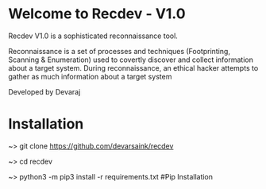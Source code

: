 # Welcome to Recdev - V1.0 

Recdev V1.0 is a sophisticated reconnaissance tool.

Reconnaissance is a set of processes and techniques (Footprinting, Scanning & Enumeration) used to covertly discover and collect information about a target system.
During reconnaissance, an ethical hacker attempts to gather as much information about a target system

Developed by Devaraj 

# Installation

~> git clone https://github.com/devarsaink/recdev

~> cd recdev 

~> python3 -m pip3 install -r requirements.txt #Pip Installation